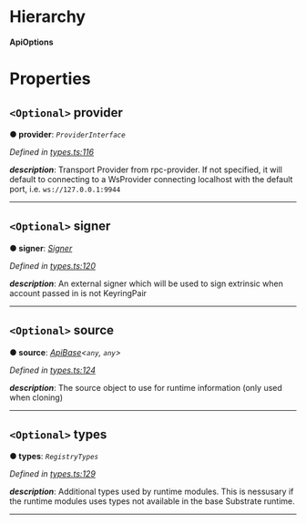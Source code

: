

# Hierarchy

**ApiOptions**

# Properties

<a id="provider"></a>

## `<Optional>` provider

**● provider**: *`ProviderInterface`*

*Defined in [types.ts:116](https://github.com/polkadot-js/api/blob/c4ba8ca/packages/api/src/types.ts#L116)*

*__description__*: Transport Provider from rpc-provider. If not specified, it will default to connecting to a WsProvider connecting localhost with the default port, i.e. `ws://127.0.0.1:9944`

___
<a id="signer"></a>

## `<Optional>` signer

**● signer**: *[Signer](_types_.signer.md)*

*Defined in [types.ts:120](https://github.com/polkadot-js/api/blob/c4ba8ca/packages/api/src/types.ts#L120)*

*__description__*: An external signer which will be used to sign extrinsic when account passed in is not KeyringPair

___
<a id="source"></a>

## `<Optional>` source

**● source**: *[ApiBase](../classes/_base_.apibase.md)<`any`, `any`>*

*Defined in [types.ts:124](https://github.com/polkadot-js/api/blob/c4ba8ca/packages/api/src/types.ts#L124)*

*__description__*: The source object to use for runtime information (only used when cloning)

___
<a id="types"></a>

## `<Optional>` types

**● types**: *`RegistryTypes`*

*Defined in [types.ts:129](https://github.com/polkadot-js/api/blob/c4ba8ca/packages/api/src/types.ts#L129)*

*__description__*: Additional types used by runtime modules. This is nessusary if the runtime modules uses types not available in the base Substrate runtime.

___

